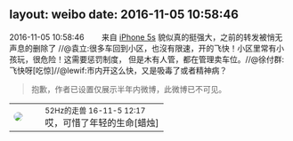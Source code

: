 layout: weibo
date: 2016-11-05 10:58:46
---
<meta name="referrer" content="no-referrer" />

2016-11-05 10:58:46  &nbsp;&nbsp;&nbsp;&nbsp;&nbsp;&nbsp; 来自 <a href="sinaweibo://customweibosource" rel="nofollow">iPhone 5s</a>
貌似真的挺强大，之前的转发被悄无声息的删除了 //@袁立:很多车回到小区，也沒有限速，开的飞快！小区里常有小孩玩，很危险！这需要惩罚制度， 但是木有人管，都在管理卖车位。//@徐付群:飞快呀[吃惊]//@lewif:市内开这么快，又是吸毒了或者精神病？
>  抱歉，作者已设置仅展示半年内微博，此微博已不可见。 ​​​

<table style="width: 100%;">
  <tr>
    <td style="width: 40px;"><img style="border-radius:50%" src="https://tva4.sinaimg.cn/crop.0.0.180.180.50/8beaf773jw1e8qgp5bmzyj2050050aa8.jpg?KID=imgbed,tva&Expires=1624466405&ssig=54O6x2Hf9w"></td>
    <td colspan="2"><small>52Hz的走兽 16-11-5 12:17</small><br/>哎，可惜了年轻的生命[蜡烛]</td>
  </tr>
</table>
